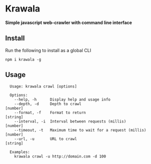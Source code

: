 # Krawala

**Simple javascript web-crawler with command line interface**

## Install

Run the following to install as a global CLI

```shell
npm i krawala -g
```

## Usage

```shell
  Usage: krawala crawl [options]

  Options:
    --help, -h      Display help and usage info
    --depth, -d     Depth to crawl                                      [number]
    --format, -f    Format to return                                    [string]
    --interval, -i  Interval between requests (millis)                  [number]
    --timeout, -t   Maximum time to wait for a request (millis)         [number]
    --url, -u       URL to crawl                                        [string]

  Examples:
    krawala crawl -u http://domain.com -d 100
```
